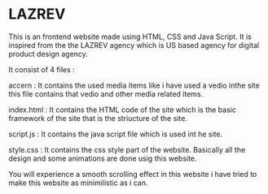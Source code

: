 # LAZREV

This is an frontend website made using HTML, CSS and Java Script. 
It is inspired from the the LAZREV agency which is US based agency for digital product design agency.

It consist of 4 files :

accern : It contains the used media items like i have used a vedio inthe site this file contains that vedio and other media related items.

index.html : It contains the HTML code of the site which is the basic framework of the site that is the striucture of the site.

script.js : It contains the java script file which is used int he site.

style.css : It contains the css style part of the website. Basically all the design and some animations are done usig this website.

You will experience a smooth scrolling effect in this website i have tried to make this website as minimilistic as i can. 
